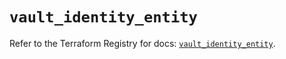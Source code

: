 # `vault_identity_entity`

Refer to the Terraform Registry for docs: [`vault_identity_entity`](https://registry.terraform.io/providers/hashicorp/vault/4.4.0/docs/resources/identity_entity).
